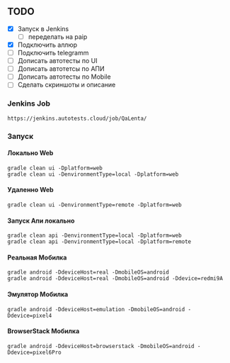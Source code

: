 
## TODO

- [X] Запуск в Jenkins
    - [ ] переделать на paip
- [X] Подключить аллюр
- [ ] Подключить telegramm
- [ ] Дописать автотесты по UI
- [ ] Дописать автотетсы по АПИ
- [ ] Дописать автотесты по Mobile
- [ ] Сделать скриншоты и описание

### Jenkins Job

```
https://jenkins.autotests.cloud/job/QaLenta/
```


### Запуск

#### Локально Web
```
gradle clean ui -Dplatform=web
gradle clean ui -DenvironmentType=local -Dplatform=web
```
#### Удаленно Web
```
gradle clean ui -DenvironmentType=remote -Dplatform=web
```
#### Запуск Апи локально
```
gradle clean api -DenvironmentType=local -Dplatform=web
gradle clean api -DenvironmentType=local -Dplatform=remote
```
#### Реальная Мобилка
```
gradle android -DdeviceHost=real -DmobileOS=android
gradle android -DdeviceHost=real -DmobileOS=android -Ddevice=redmi9A
```
#### Эмулятор Мобилка
```
gradle android -DdeviceHost=emulation -DmobileOS=android -Ddevice=pixel4
```
#### BrowserStack Мобилка
```
gradle android -DdeviceHost=browserstack -DmobileOS=android -Ddevice=pixel6Pro
```
